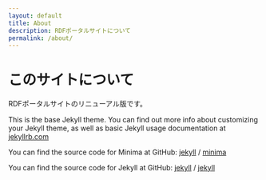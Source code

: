 ```yaml
---
layout: default
title: About
description: RDFポータルサイトについて
permalink: /about/
---
```


<h1 class="page-title">このサイトについて</h1>
<p class="page-description">RDFポータルサイトのリニューアル版です。</p>

This is the base Jekyll theme. You can find out more info about customizing your Jekyll theme, as well as basic Jekyll usage documentation at [jekyllrb.com](https://jekyllrb.com/)

You can find the source code for Minima at GitHub:
[jekyll][jekyll-organization] /
[minima](https://github.com/jekyll/minima)

You can find the source code for Jekyll at GitHub:
[jekyll][jekyll-organization] /
[jekyll](https://github.com/jekyll/jekyll)


[jekyll-organization]: https://github.com/jekyll
